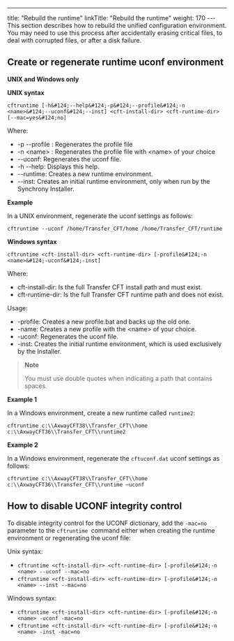 ---
title: "Rebuild the runtime"
linkTitle: "Rebuild the runtime"
weight: 170
---This section describes how to rebuild the unified configuration environment. You may need to use this process after accidentally erasing critical files, to deal with corrupted files, or after a disk failure.

<span id="Create_regenerate_runtime_uconf"></span>

## Create or regenerate runtime uconf environment

**UNIX and Windows only**

******UNIX syntax******

`cftruntime [-h&#124;--help&#124;-p&#124;--profile&#124;-n <name>&#124;--uconf&#124;--inst] <cft-install-dir> <cft-runtime-dir> [--mac=yes&#124;no]`

Where:

- -p --profile : Regenerates the profile file
- -n &lt;name> : Regenerates the profile file with &lt;name> of your choice
- --uconf: Regenerates the uconf file.
- -h --help: Displays this help.
- --runtime: Creates a new runtime environment.
- --inst: Creates an initial runtime environment, only when run by the Synchrony Installer.

******Example******

In a UNIX environment, regenerate the uconf settings as follows:

```
cftruntime --uconf /home/Transfer_CFT/home /home/Transfer_CFT/runtime
```

******Windows syntax******

`cftruntime <cft-install-dir> <cft-runtime-dir> [-profile&#124;-n <name>&#124;-uconf&#124;-inst]`

Where:

- cft-install-dir: Is the full Transfer CFT install path and must exist.
- cft-runtime-dir: Is the full Transfer CFT runtime path and does not exist.

Usage:

- -profile: Creates a new profile.bat and backs up the old one.
- -name: Creates a new profile with the &lt;name> of your choice.
- -uconf: Regenerates the uconf file.
- -inst: Creates the initial runtime environment, which is used exclusively by the Installer.

> **Note**
>
> You must use double quotes when indicating a path that contains spaces.

******Example 1******

In a Windows environment, create a new runtime called `runtime2`:

```
cftruntime c:\\AxwayCFT38\\Transfer_CFT\\home c:\\AxwayCFT36\\Transfer_CFT\\runtime2
```

******Example 2******

In a Windows environment, regenerate the `cftuconf.dat` uconf settings as follows:

```
cftruntime c:\\AxwayCFT38\\Transfer_CFT\\home c:\\AxwayCFT36\\Transfer_CFT\\runtime –uconf
```

## How to disable UCONF integrity control

To disable integrity control for the UCONF dictionary, add the `-mac=no` parameter to the `cftruntime `command either when creating the runtime environment or regenerating the uconf file:

Unix syntax:

- `cftruntime <cft-install-dir> <cft-runtime-dir> [-profile&#124;-n <name> --uconf --mac=no`
- `cftruntime <cft-install-dir> <cft-runtime-dir> [-profile&#124;-n <name> --inst --mac=no`

Windows syntax:

- `cftruntime <cft-install-dir> <cft-runtime-dir> [-profile&#124;-n <name> -uconf -mac=no`
- `cftruntime <cft-install-dir> <cft-runtime-dir> [-profile&#124;-n <name> -inst -mac=no`
